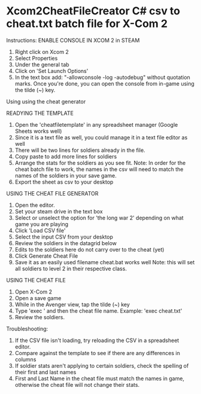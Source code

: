 # Xcom2CheatFileCreator C# csv to cheat.txt batch file for X-Com 2

Instructions:
ENABLE CONSOLE IN XCOM 2 in STEAM

1. Right click on Xcom 2
2. Select Properties
3. Under the general tab 
  1. Click on 'Set Launch Options'
  2. In the text box add: "-allowconsole -log -autodebug" without quotation marks. 
Once you're done, you can open the console from in-game using the tilde (~) key.

Using using the cheat generator


READYING THE TEMPLATE

1. Open the 'cheatfiletemplate' in any spreadsheet manager (Google Sheets works well)
  1. Since it is a text file as well, you could manage it in a text file editor as well
2. There will be two lines for soldiers already in the file. 
  1. Copy paste to add more lines for soldiers
3. Arrange the stats for the soldiers as you see fit.
Note: In order for the cheat batch file to work, the names in the csv will need to match the names of the soldiers in your save game.
4. Export the sheet as csv to your desktop

USING THE CHEAT FILE GENERATOR

1. Open the editor.
2. Set your steam drive in the text box
3. Select or unselect the option for 'the long war 2' depending on what game you are playing
4. Click 'Load CSV file' 
  1. Select the input CSV from your desktop
5. Review the soldiers in the datagrid below
  1. Edits to the soldiers here do not carry over to the cheat (yet)
6. Click Generate Cheat File
7. Save it as an easily used filename cheat.bat works well
Note: this will set all soldiers to level 2 in their respective class.

USING THE CHEAT FILE

1. Open X-Com 2
2. Open a save game
3. While in the Avenger view, tap the tilde (~) key
4. Type 'exec ' and then the cheat file name. Example: 'exec cheat.txt'
5. Review the soldiers.

Troubleshooting:

1. If the CSV file isn't loading, try reloading the CSV in a spreadsheet editor. 
  1. Compare against the template to see if there are any differences in columns
2. If soldier stats aren't applying to certain soldiers, check the spelling of their first and last names
  2. First and Last Name in the cheat file must match the names in game, otherwise the cheat file will not change their stats.
  
